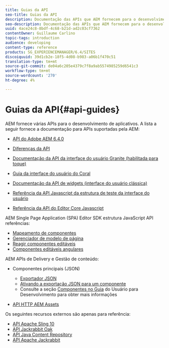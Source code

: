 ```yaml
---
title: Guias da API
seo-title: Guias da API
description: Documentação das APIs que AEM fornecem para o desenvolvimento de aplicativos
seo-description: Documentação das APIs que AEM fornecem para o desenvolvimento de aplicativos
uuid: 4ace24c8-8bdf-4c68-b21d-ad2c03cf7362
contentOwner: Guillaume Carlino
topic-tags: introduction
audience: developing
content-type: reference
products: SG_EXPERIENCEMANAGER/6.4/SITES
discoiquuid: 39d1cb2e-18f5-4d08-b983-a06b1f470c51
translation-type: tm+mt
source-git-commit: de04a6c205e4379c7f8a9ab5574985259d6541c3
workflow-type: tm+mt
source-wordcount: '270'
ht-degree: 4%

---
```



# Guias da API{#api-guides}

AEM fornece várias APIs para o desenvolvimento de aplicativos. A lista a seguir fornece a documentação para APIs suportadas pela AEM:

* [API do Adobe AEM 6.4.0](https://helpx.adobe.com/experience-manager/6-4/sites/developing/using/reference-materials/javadoc/index.html)

* [Diferenças da API](https://helpx.adobe.com/experience-manager/6-4/sites/developing/using/reference-materials/diff-previous/changes.html)

* [Documentação da API da interface do usuário Granite (habilitada para toque)](https://helpx.adobe.com/experience-manager/6-4/sites/developing/using/reference-materials/granite-ui/api/index.html)

* [Guia da interface do usuário do Coral](https://helpx.adobe.com/experience-manager/6-4/sites/developing/using/reference-materials/coral-ui/coralui3/index.html)

* [Documentação da API de widgets (interface do usuário clássica)](https://helpx.adobe.com/experience-manager/6-4/sites/developing/using/reference-materials/widgets-api/index.html)

* [Referência da API Javascript da estrutura de teste da interface do usuário](https://helpx.adobe.com/experience-manager/6-4/sites/developing/using/reference-materials/test-api/index.html)

* [Referência da API do Editor Core Javascript](https://helpx.adobe.com/experience-manager/6-4/sites/developing/using/reference-materials/jsdoc/ui-touch/editor-core/index.html)

AEM Single Page Application (SPA) Editor SDK estrutura JavaScript API referências:

* [Mapeamento de componentes](https://www.npmjs.com/package/@adobe/aem-spa-component-mapping)
* [Gerenciador de modelo de página](https://www.npmjs.com/package/@adobe/aem-spa-page-model-manager)
* [Reagir componentes editáveis](https://www.npmjs.com/package/@adobe/aem-react-editable-components)
* [Componentes editáveis angulares](https://www.npmjs.com/package/@adobe/aem-angular-editable-components)

AEM APIs de Delivery e Gestão de conteúdo:

* Componentes principais (JSON)

   * [Exportador JSON](/help/sites-developing/json-exporter.md)
   * [Ativando a exportação JSON para um componente](/help/sites-developing/json-exporter-components.md)
   * Consulte a seção [Componentes no Guia](https://helpx.adobe.com/experience-manager/6-4/sites/developing/user-guide.html?topic=/experience-manager/6-4/sites/developing/morehelp/components.ug.js) do Usuário para Desenvolvimento para obter mais informações

* [API HTTP AEM Assets](/help/assets/mac-api-assets.md)

Os seguintes recursos externos são apenas para referência:

* [API Apache Sling 10](https://sling.apache.org/apidocs/sling10/)
* [API Jackrabbit Oak](https://jackrabbit.apache.org/oak/docs/oak_api/overview.html)
* [API Java Content Repository](https://docs.adobe.com/docs/en/spec/javax.jcr/javadocs/jcr-2.0/index.html)
* [API Apache Jackrabbit](https://jackrabbit.apache.org/api)
